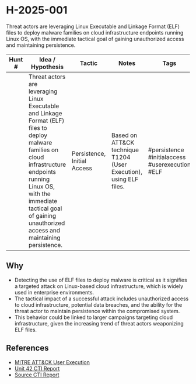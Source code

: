 # H-2025-001
Threat actors are leveraging Linux Executable and Linkage Format (ELF) files to deploy malware families on cloud infrastructure endpoints running Linux OS, with the immediate tactical goal of gaining unauthorized access and maintaining persistence.

| Hunt #       | Idea / Hypothesis                                                      | Tactic         | Notes                                      | Tags                           | Submitter                                   |
|--------------|-------------------------------------------------------------------------|----------------|--------------------------------------------|--------------------------------|---------------------------------------------|
|              | Threat actors are leveraging Linux Executable and Linkage Format (ELF) files to deploy malware families on cloud infrastructure endpoints running Linux OS, with the immediate tactical goal of gaining unauthorized access and maintaining persistence. | Persistence, Initial Access | Based on ATT&CK technique T1204 (User Execution), using ELF files. | #persistence #initialaccess #userexecution #ELF | [hearth-auto-intel](https://github.com/THORCollective/HEARTH) |

## Why
- Detecting the use of ELF files to deploy malware is critical as it signifies a targeted attack on Linux-based cloud infrastructure, which is widely used in enterprise environments.
- The tactical impact of a successful attack includes unauthorized access to cloud infrastructure, potential data breaches, and the ability for the threat actor to maintain persistence within the compromised system.
- This behavior could be linked to larger campaigns targeting cloud infrastructure, given the increasing trend of threat actors weaponizing ELF files.

## References
- [MITRE ATT&CK User Execution](https://attack.mitre.org/techniques/T1204/)
- [Unit 42 CTI Report](https://unit42.paloaltonetworks.com/)
- [Source CTI Report](https://unit42.paloaltonetworks.com/elf-based-malware-targets-cloud/)
